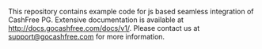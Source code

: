 This repository contains example code for js based seamless integration of CashFree PG. Extensive documentation is available at http://docs.gocashfree.com/docs/v1/. Please contact us at support@gocashfree.com for more information. 
